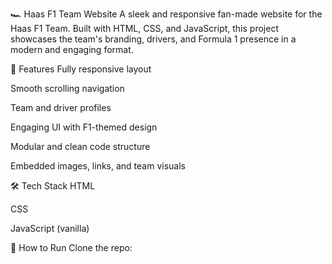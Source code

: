 🏎️ Haas F1 Team Website
A sleek and responsive fan-made website for the Haas F1 Team. Built with HTML, CSS, and JavaScript, this project showcases the team's branding, drivers, and Formula 1 presence in a modern and engaging format.

🌟 Features
Fully responsive layout

Smooth scrolling navigation

Team and driver profiles

Engaging UI with F1-themed design

Modular and clean code structure

Embedded images, links, and team visuals

🛠️ Tech Stack
HTML

CSS

JavaScript (vanilla)

🚀 How to Run
Clone the repo:
